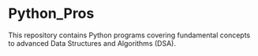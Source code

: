 # Python_Pros
This repository contains Python programs covering fundamental concepts to advanced Data Structures and Algorithms (DSA).
